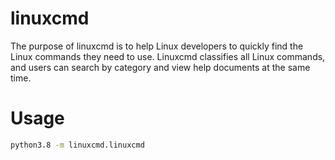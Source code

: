 # linuxcmd
The purpose of linuxcmd is to help Linux developers to quickly find the Linux commands they need to use. Linuxcmd classifies all Linux commands, and users can search by category and view help documents at the same time.

# Usage
```sh
python3.8 -m linuxcmd.linuxcmd
```
